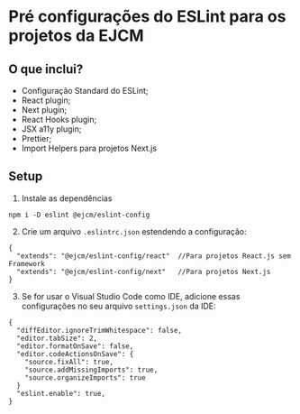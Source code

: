 # Pré configurações do ESLint para os projetos da EJCM

## O que inclui?

- Configuração Standard do ESLint;
- React plugin;
- Next plugin;
- React Hooks plugin;
- JSX a11y plugin;
- Prettier;
- Import Helpers para projetos Next.js

## Setup

1. Instale as dependências

```
npm i -D eslint @ejcm/eslint-config
```

2. Crie um arquivo `.eslintrc.json` estendendo a configuração:

```
{
  "extends": "@ejcm/eslint-config/react"  //Para projetos React.js sem Framework
  "extends": "@ejcm/eslint-config/next"   //Para projetos Next.js
}
```

3. Se for usar o Visual Studio Code como IDE, adicione essas configurações no seu arquivo `settings.json` da IDE:

```
{
  "diffEditor.ignoreTrimWhitespace": false,
  "editor.tabSize": 2,
  "editor.formatOnSave": false,
  "editor.codeActionsOnSave": {
    "source.fixAll": true,
    "source.addMissingImports": true,
    "source.organizeImports": true
  } 
  "eslint.enable": true,
}
```
